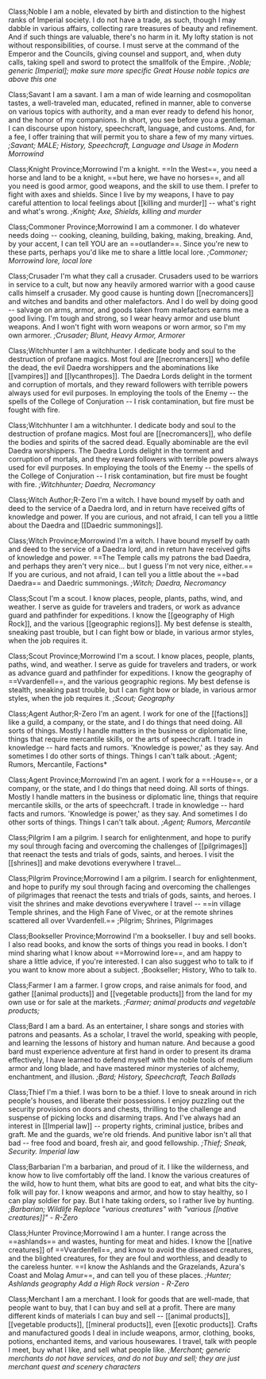 
Class;Noble
I am a noble, elevated by birth and distinction to the highest ranks of Imperial society. I do not have a trade, as such, though I may dabble in various affairs, collecting rare treasures of beauty and refinement. And if such things are valuable, there's no harm in it. My lofty station is not without responsibilities, of course. I must serve at the command of the Emperor and the Councils, giving counsel and support, and, when duty calls, taking spell and sword to protect the smallfolk of the Empire.
*;Noble; generic [Imperial]; make sure more specific Great House noble topics are above this one*

Class;Savant
I am a savant. I am a man of wide learning and cosmopolitan tastes, a well-traveled man, educated, refined in manner, able to converse on various topics with authority, and a man ever ready to defend his honor, and the honor of my companions. In short, you see before you a gentleman. I can discourse upon history, speechcraft, language, and customs. And, for a fee, I offer training that will permit you to share a few of my many virtues.
*;Savant; MALE; History, Speechcraft, Language and Usage in Modern Morrowind*

Class;Knight Province;Morrowind
I'm a knight. ==In the West==, you need a horse and land to be a knight, ==but here, we have no horses==, and all you need is good armor, good weapons, and the skill to use them. I prefer to fight with axes and shields. Since I live by my weapons, I have to pay careful attention to local feelings about [[killing and murder]] -- what's right and what's wrong.
*;Knight; Axe, Shields, killing and murder*

Class;Commoner Province;Morrowind
I am a commoner. I do whatever needs doing -- cooking, cleaning, building, baking, making, breaking. And, by your accent, I can tell YOU are an ==outlander==. Since you're new to these parts, perhaps you'd like me to share a little local lore.
*;Commoner; Morrowind lore, local lore*

Class;Crusader
I'm what they call a crusader. Crusaders used to be warriors in service to a cult, but now any heavily armored warrior with a good cause calls himself a crusader. My good cause is hunting down [[necromancers]] and witches and bandits and other malefactors. And I do well by doing good -- salvage on arms, armor, and goods taken from malefactors earns me a good living. I'm tough and strong, so I wear heavy armor and use blunt weapons. And I won't fight with worn weapons or worn armor, so I'm my own armorer.
*;Crusader; Blunt, Heavy Armor, Armorer*

Class;Witchhunter
I am a witchhunter. I dedicate body and soul to the destruction of profane magics. Most foul are [[necromancers]] who defile the dead, the evil Daedra worshippers and the abominations like [[vampires]] and [[lycanthropes]]. The Daedra Lords delight in the torment and corruption of mortals, and they reward followers with terrible powers always used for evil purposes. In employing the tools of the Enemy -- the spells of the College of Conjuration -- I risk contamination, but fire must be fought with fire.

Class;Witchhunter
I am a witchhunter. I dedicate body and soul to the destruction of profane magics. Most foul are [[necromancers]], who defile the bodies and spirits of the sacred dead. Equally abominable are the evil Daedra worshippers. The Daedra Lords delight in the torment and corruption of mortals, and they reward followers with terrible powers always used for evil purposes. In employing the tools of the Enemy -- the spells of the College of Conjuration -- I risk contamination, but fire must be fought with fire.
*;Witchhunter; Daedra, Necromancy*

Class;Witch Author;R-Zero
I'm a witch. I have bound myself by oath and deed to the service of a Daedra lord, and in return have received gifts of knowledge and power. If you are curious, and not afraid, I can tell you a little about the Daedra and [[Daedric summonings]].

Class;Witch Province;Morrowind
I'm a witch. I have bound myself by oath and deed to the service of a Daedra lord, and in return have received gifts of knowledge and power. ==The Temple calls my patrons the bad Daedra, and perhaps they aren't very nice... but I guess I'm not very nice, either.== If you are curious, and not afraid, I can tell you a little about the ==bad Daedra== and Daedric summonings.
*;Witch; Daedra, Necromancy*

Class;Scout
I'm a scout. I know places, people, plants, paths, wind, and weather. I serve as guide for travelers and traders, or work as advance guard and pathfinder for expeditions. I know the [[geography of High Rock]], and the various [[geographic regions]]. My best defense is stealth, sneaking past trouble, but I can fight bow or blade, in various armor styles, when the job requires it.

Class;Scout Province;Morrowind
I'm a scout. I know places, people, plants, paths, wind, and weather. I serve as guide for travelers and traders, or work as advance guard and pathfinder for expeditions. I know the geography of ==Vvardenfell==, and the various geographic regions. My best defense is stealth, sneaking past trouble, but I can fight bow or blade, in various armor styles, when the job requires it.
*;Scout; Geography*

Class;Agent Author;R-Zero
I'm an agent. I work for one of the [[factions]] like a guild, a company, or the state, and I do things that need doing. All sorts of things. Mostly I handle matters in the business or diplomatic line, things that require mercantile skills, or the arts of speechcraft. I trade in knowledge -- hard facts and rumors. 'Knowledge is power,' as they say. And sometimes I do other sorts of things. Things I can't talk about.
;Agent; Rumors, Mercantile, Factions*

Class;Agent Province;Morrowind
I'm an agent. I work for a ==House==, or a company, or the state, and I do things that need doing. All sorts of things. Mostly I handle matters in the business or diplomatic line, things that require mercantile skills, or the arts of speechcraft. I trade in knowledge -- hard facts and rumors. 'Knowledge is power,' as they say. And sometimes I do other sorts of things. Things I can't talk about.
*;Agent; Rumors, Mercantile*

Class;Pilgrim
I am a pilgrim. I search for enlightenment, and hope to purify my soul through facing and overcoming the challenges of [[pilgrimages]] that reenact the tests and trials of gods, saints, and heroes. I visit the [[shrines]] and make devotions everywhere I travel...

Class;Pilgrim Province;Morrowind
I am a pilgrim. I search for enlightenment, and hope to purify my soul through facing and overcoming the challenges of pilgrimages that reenact the tests and trials of gods, saints, and heroes. I visit the shrines and make devotions everywhere I travel -- ==in village Temple shrines, and the High Fane of Vivec, or at the remote shrines scattered all over Vvardenfell.==
;Pilgrim; Shrines, Pilgrimages

Class;Bookseller Province;Morrowind
I'm a bookseller. I buy and sell books. I also read books, and know the sorts of things you read in books. I don't mind sharing what I know about ==Morrowind lore==, and am happy to share a little advice, if you're interested. I can also suggest who to talk to if you want to know more about a subject.
;Bookseller; History, Who to talk to.

Class;Farmer
I am a farmer. I grow crops, and raise animals for food, and gather [[animal products]] and [[vegetable products]] from the land for my own use or for sale at the markets.
*;Farmer; animal products and vegetable products;*

Class;Bard
I am a bard. As an entertainer, I share songs and stories with patrons and peasants. As a scholar, I travel the world, speaking with people, and learning the lessons of history and human nature. And because a good bard must experience adventure at first hand in order to present its drama effectively, I have learned to defend myself with the noble tools of medium armor and long blade, and have mastered minor mysteries of alchemy, enchantment, and illusion.
*;Bard; History, Speechcraft, Teach Ballads*

Class;Thief
I'm a thief. I was born to be a thief. I love to sneak around in rich people's houses, and liberate their possessions. I enjoy puzzling out the security provisions on doors and chests, thrilling to the challenge and suspense of picking locks and disarming traps. And I've always had an interest in [[Imperial law]] -- property rights, criminal justice, bribes and graft. Me and the guards, we're old friends. And punitive labor isn't all that bad -- free food and board, fresh air, and good fellowship.
*;Thief; Sneak, Security. Imperial law*

Class;Barbarian
I'm a barbarian, and proud of it. I like the wilderness, and know how to live comfortably off the land. I know the various creatures of the wild, how to hunt them, what bits are good to eat, and what bits the city-folk will pay for. I know weapons and armor, and how to stay healthy, so I can play soldier for pay. But I hate taking orders, so I rather live by hunting.
*;Barbarian; Wildlife*
*Replace "various creatures" with "various [[native creatures]]" - R-Zero*

Class;Hunter Province;Morrowind
I am a hunter. I range across the ==ashlands== and wastes, hunting for meat and hides. I know the [[native creatures]] of ==Vvardenfell==, and know to avoid the diseased creatures, and the blighted creatures, for they are foul and worthless, and deadly to the careless hunter. ==I know the Ashlands and the Grazelands, Azura's Coast and Molag Amur==, and can tell you of these places.
*;Hunter; Ashlands geography*
*Add a High Rock version - R-Zero*

Class;Merchant
I am a merchant. I look for goods that are well-made, that people want to buy, that I can buy and sell at a profit. There are many different kinds of materials I can buy and sell -- [[animal products]], [[vegetable products]], [[mineral products]], even [[exotic products]]. Crafts and manufactured goods I deal in include weapons, armor, clothing, books, potions, enchanted items, and various housewares. I travel, talk with people I meet, buy what I like, and sell what people like.
*;Merchant; generic merchants do not have services, and do not buy and sell; they are just merchant quest and scenery characters*